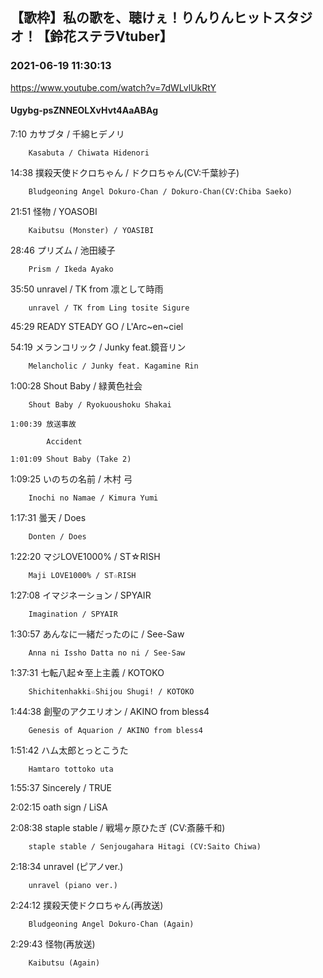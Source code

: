 ## 【歌枠】私の歌を、聴けぇ！りんりんヒットスタジオ！【鈴花ステラVtuber】
### 2021-06-19 11:30:13
https://www.youtube.com/watch?v=7dWLvlUkRtY
#### Ugybg-psZNNEOLXvHvt4AaABAg
7:10	カサブタ / 千綿ヒデノリ

		Kasabuta / Chiwata Hidenori



14:38	撲殺天使ドクロちゃん / ドクロちゃん(CV:千葉紗子)

		Bludgeoning Angel Dokuro-Chan / Dokuro-Chan(CV:Chiba Saeko)



21:51	怪物 / YOASOBI

		Kaibutsu (Monster) / YOASIBI



28:46	プリズム / 池田綾子

		Prism / Ikeda Ayako



35:50	unravel / TK from 凛として時雨

		unravel / TK from Ling tosite Sigure



45:29	READY STEADY GO / L'Arc~en~ciel



54:19	メランコリック / Junky feat.鏡音リン

		Melancholic / Junky feat. Kagamine Rin



1:00:28	Shout Baby / 緑黄色社会

		Shout Baby / Ryokuoushoku Shakai

	1:00:39	放送事故

			Accident

	1:01:09	Shout Baby (Take 2)



1:09:25	いのちの名前 / 木村 弓

		Inochi no Namae / Kimura Yumi



1:17:31	曇天 / Does

		Donten / Does



1:22:20	マジLOVE1000% / ST☆RISH

		Maji LOVE1000% / ST☆RISH



1:27:08	イマジネーション / SPYAIR

		Imagination / SPYAIR



1:30:57	あんなに一緒だったのに / See-Saw

		Anna ni Issho Datta no ni / See-Saw



1:37:31	七転八起☆至上主義 / KOTOKO

		Shichitenhakki☆Shijou Shugi! / KOTOKO



1:44:38	創聖のアクエリオン / AKINO from bless4

		Genesis of Aquarion / AKINO from bless4



1:51:42	ハム太郎とっとこうた

		Hamtaro tottoko uta



1:55:37	Sincerely / TRUE



2:02:15	oath sign / LiSA



2:08:38	staple stable / 戦場ヶ原ひたぎ (CV:斎藤千和)

		staple stable / Senjougahara Hitagi (CV:Saito Chiwa)



2:18:34	unravel (ピアノver.)

		unravel (piano ver.)



2:24:12	撲殺天使ドクロちゃん(再放送)

		Bludgeoning Angel Dokuro-Chan (Again)



2:29:43	怪物(再放送)

		Kaibutsu (Again)

